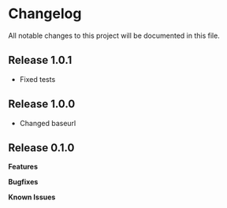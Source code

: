 # Changelog

All notable changes to this project will be documented in this file.

## Release 1.0.1

- Fixed tests

## Release 1.0.0

- Changed baseurl

## Release 0.1.0

**Features**

**Bugfixes**

**Known Issues**
